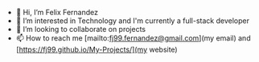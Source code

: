 - 👋 Hi, I’m Felix Fernandez
- 👀 I’m interested in Technology and I'm currently a full-stack developer
- 💞️ I’m looking to collaborate on projects 
- 📫 How to reach me [mailto:fj99.fernandez@gmail.com](my email) and [https://fj99.github.io/My-Projects/](my website)

<!---
fj99/fj99 is a ✨ special ✨ repository because its `README.md` (this file) appears on your GitHub profile.
You can click the Preview link to take a look at your changes.
<> - 🌱 I’m currently learning ...
--->

